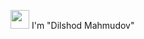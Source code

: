 <img src="https://media4.giphy.com/media/g8uk5CmBJC3xVRPO1J/giphy.gif?cid=ecf05e47ke56m63y3funsi2b7uhuf6ul1juti0lk0df20ez2&rid=giphy.gif&ct=g" width="30px"> I'm "Dilshod Mahmudov"
